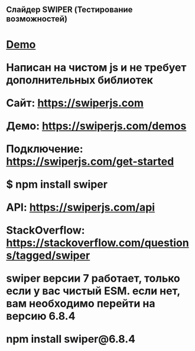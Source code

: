 <h2>Слайдер SWIPER (Тестирование возможностей)</h2>

<h1><a href="https://aleccross.github.io/slider-swiper/" target="_blank" rel="noopener noreferrer">Demo</a>
  
<p>Написан на чистом js и не требует дополнительных библиотек

<p>Сайт: <a href="https://swiperjs.com">https://swiperjs.com</a>
<p>Демо: <a href="https://swiperjs.com/demos">https://swiperjs.com/demos</a>
<p>Подключение: <a href="https://swiperjs.com/get-started">https://swiperjs.com/get-started</a>
<p>$ npm install swiper
<p>API: <a href="https://swiperjs.com/api">https://swiperjs.com/api</a>
<p>StackOverflow: <a href="https://stackoverflow.com/questions/tagged/swiper">https://stackoverflow.com/questions/tagged/swiper</a>
  
<p>swiper версии 7 работает, только если у вас чистый ESM. если нет, вам необходимо перейти на версию 6.8.4
<p>npm install swiper@6.8.4
